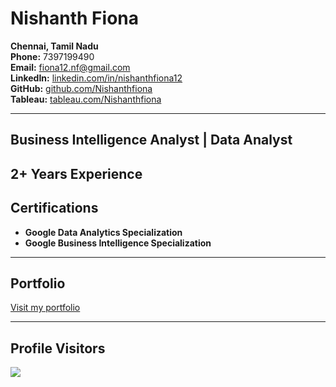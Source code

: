 # Nishanth Fiona

**Chennai, Tamil Nadu**  
**Phone:** 7397199490  
**Email:** [fiona12.nf@gmail.com](mailto:fiona12.nf@gmail.com)  
**LinkedIn:** [linkedin.com/in/nishanthfiona12](https://linkedin.com/in/nishanthfiona12)  
**GitHub:** [github.com/Nishanthfiona](https://www.github.com/Nishanthfiona)  
**Tableau:** [tableau.com/Nishanthfiona](https://public.tableau.com/app/profile/nishanth.fiona/vizzes)


---
## Business Intelligence Analyst | Data Analyst 
**2+ Years Experience**
---

## Certifications

- **Google Data Analytics Specialization**
- **Google Business Intelligence Specialization**

---

## Portfolio

[Visit my portfolio](https://nishanthfiona.vercel.app)

---

## Profile Visitors

![](https://komarev.com/ghpvc/?Nishanthfiona=Nishanthfiona&color=red)
